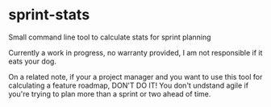 sprint-stats
============

Small command line tool to calculate stats for sprint planning

Currently a work in progress, no warranty provided, I am not responsible if it eats your dog.

On a related note, if your a project manager and you want to use this tool for calculating a feature roadmap, DON'T DO IT! 
You don't undstand agile if you're trying to plan more than a sprint or two ahead of time.
